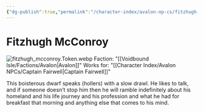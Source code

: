 ```yaml
---
{"dg-publish":true,"permalink":"/character-index/avalon-np-cs/fitzhugh-mc-conroy/","title":"Fitzhugh McConroy","tags":["Avalon","NPC"],"created":"2025-05-30T19:47:50.000-05:00"}
---
```


# Fitzhugh McConroy
![fitzhugh_mcconroy.Token.webp](/img/user/Voidbound%20token%20images/fitzhugh_mcconroy.Token.webp)
Faction: "[[Voidbound Isle/Factions/Avalon\|Avalon]]"
Works for: "[[Character Index/Avalon NPCs/Captain Fairwell\|Captain Fairwell]]"

This boisterous dwarf speaks (hollers) with a slow drawl. He likes to talk, and if someone doesn’t stop him then he will ramble indefinitely about his homeland and his life journey and his profession and what he had for breakfast that morning and anything else that comes to his mind.